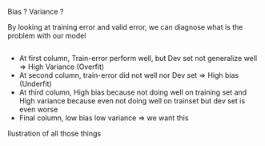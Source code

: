 Bias ?
Variance ?

By looking at training error and valid error, we can diagnose what is the problem with our model

<img href= "Bias-Variance/Bias-Variance-classify-example.png">

+ At first column, Train-error perform well, but Dev set not generalize well => High Variance (Overfit)
+ At second column, train-error did not well nor Dev set => High bias (Underfit)
+ At third column, High bias because not doing well on training set and High variance because even not doing well on trainset but dev set is even worse 
+ Final column, low bias low variance => we want this

Ilustration of all those things
<img href = "Bias-Variance/ilu1.png">
<img href = "Bias-Variance/ilu2.png">